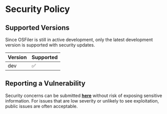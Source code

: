 # Security Policy

## Supported Versions

Since OSFiler is still in active development, only the latest development version is supported with security updates.

| Version | Supported          |
| ------- | ------------------ |
| dev     | :white_check_mark: |

## Reporting a Vulnerability

Security concerns can be submitted [__here__][report-url] without risk of exposing sensitive information. For issues that are low severity or unlikely to see exploitation, public issues are often acceptable.

[report-url]: https://github.com/OnlyOneCookie/OSFiler/security/advisories/new
